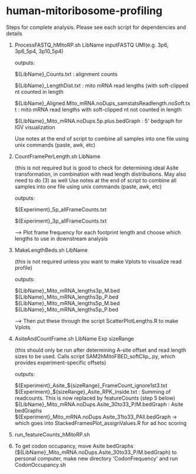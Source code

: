 # human-mitoribosome-profiling

Steps for complete analysis. Please see each script for dependencies and details

1. ProcessFASTQ_hMitoRP.sh LibName inputFASTQ UMI(e.g. 3p6, 3p6_5p4, 3p10_5p4)
   
   outputs:
   
   ${LibName}_Counts.txt : alignment counts
   
   ${LibName}_LengthDist.txt : mito mRNA read lengths (with soft-clipped nt counted in length
   
   ${LibName}_Aligned.Mito_mRNA.noDups_samstatsReadlength.noSoft.txt : mito mRNA read lengths with soft-clipped nt not counted in length
   
   ${LibName}_Mito_mRNA.noDups.5p.plus.bedGraph : 5' bedgraph for IGV visualization
   
   Use notes at the end of script to combine all samples into one file using unix commands (paste, awk, etc)
   
2. CountFramePerLength.sh LibName
   
   (this is not required but is good to check for determining ideal Asite transformation, in combination with read length distributions. May also need to do (3) as well
   Use notes at the end of script to combine all samples into one file using unix commands (paste, awk, etc)
   
   outputs:
   
   ${Experiment}_5p_allFrameCounts.txt
   
   ${Experiment}_3p_allFrameCounts.txt
   
   --> Plot frame frequency for each footprint length and choose which lengths to use in downstream analysis

3. MakeLengthBeds.sh LibName
   
   (this is not required unless you want to make Vplots to visualize read profile)
   
   outputs:
   
   ${LibName}_Mito_mRNA_lengths3p_M.bed
   ${LibName}_Mito_mRNA_lengths3p_P.bed                                                                                                                
   ${LibName}_Mito_mRNA_lengths5p_M.bed                                                                                                                  
   ${LibName}_Mito_mRNA_lengths5p_P.bed 
   
   --> Then put these through the script ScatterPlotLengths.R to make Vplots    

4. AsiteAndCountFrame.sh LibName Exp sizeRange
   
   (this should only be run after determining A-site offset and read length sizes to be used. Calls script SAM2hMitoFBED_softClip_<Exp>.py, which provides experiment-specific offsets)
   
   outputs:
   
   ${Experiment}_Asite_${sizeRange}_FrameCount_ignore1st3.txt
   ${Experiment}_${sizeRange}_Asite_RPK_inside.txt : Summing of readcounts. This is now replaced by featureCounts (step 5 below)
   ${LibName}_Mito_mRNA.noDups.Asite_30to33_P/M.bedGraph : Asite bedGraphs
   ${Experiment}_Mito_mRNA.noDups.Asite_31to33_PAll.bedGraph -> which goes into StackedFramesPlot_assignValues.R for ad hoc scoring
   
5. run_featureCounts_hMitoRP.sh

6. To get codon occupancy, move Asite bedGraphs (${LibName}_Mito_mRNA.noDups.Asite_30to33_P/M.bedGraph) to personal computer, make new directory 'CodonFrequency' and run CodonOccupancy.sh                                                                                                         
